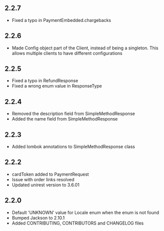 
## 2.2.7
- Fixed a typo in PaymentEmbedded.chargebacks

## 2.2.6
- Made Config object part of the Client, instead of being a singleton.
  This allows multiple clients to have different configurations

## 2.2.5
- Fixed a typo in RefundResponse
- Fixed a wrong enum value in ResponseType

## 2.2.4
- Removed the description field from SimpleMethodResponse
- Added the name field from SimpleMethodResponse

## 2.2.3
- Added lombok annotations to SimpleMethodResponse class

## 2.2.2
- cardToken added to PaymentRequest
- Issue with order links resolved
- Updated unirest version to 3.6.01

## 2.2.0
- Default 'UNKNOWN' value for Locale enum when the enum is not found
- Bumped Jackson to 2.10.1
- Added CONTRIBUTING, CONTRIBUTORS and CHANGELOG files

